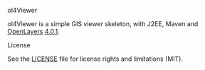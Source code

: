 ol4Viewer

ol4Viewer is a simple GIS viewer skeleton, with J2EE, Maven and [OpenLayers](https://openlayers.org/) [4.0.1](https://github.com/openlayers/openlayers/releases/download/v4.0.1/v4.0.1-dist.zip).

License

See the [LICENSE](LICENSE.md) file for license rights and limitations (MIT).
